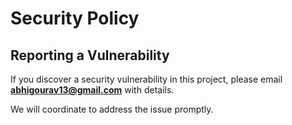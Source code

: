 # Security Policy

## Reporting a Vulnerability

If you discover a security vulnerability in this project, please email **abhigourav13@gmail.com** with details.

We will coordinate to address the issue promptly.
